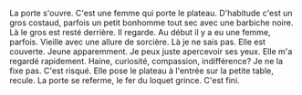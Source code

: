 La porte s'ouvre. 
C'est une femme qui porte le plateau. D'habitude c'est un gros costaud, parfois un petit bonhomme tout sec avec une barbiche noire. Là le gros est resté derrière. Il regarde. Au début il y a eu une femme, parfois. Vieille avec une allure de sorcière.
Là je ne sais pas. Elle est couverte. Jeune apparemment. Je peux juste apercevoir ses yeux. Elle m'a regardé rapidement. Haine, curiosité, compassion, indifférence? Je ne la fixe pas. C'est risqué. Elle pose le plateau à l'entrée sur la petite table, recule. La porte se referme, le fer du loquet grince. C'est fini.

